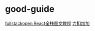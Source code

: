 # good-guide

[fullstackopen React全栈图文教程](https://fullstackopen.com/zh/)
[力扣加加](https://leetcode-solution.cn)
